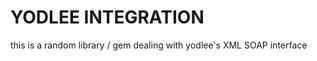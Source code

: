 YODLEE INTEGRATION
==================
this is a random library / gem dealing with yodlee's XML SOAP interface

